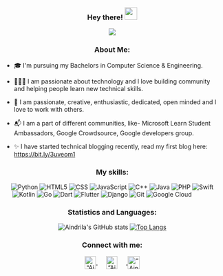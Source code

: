 
<div align = "center"> 

  ### Hey there! <img src="https://github.com/TheDudeThatCode/TheDudeThatCode/blob/master/Assets/Hi.gif" width="29px">   
![](https://media.giphy.com/media/L1R1tvI9svkIWwpVYr/giphy.gif) </div>

<div align = "center"> 
  
  ### About Me: </div>


- 🎓 I'm pursuing my Bachelors in Computer Science & Engineering.

- 👩🏻‍💻 I am passionate about technology and I love building community and helping people learn new technical skills.
  
- 🥰 I am passionate, creative, enthusiastic, dedicated, open minded and I love to work with others.
  
- 📬 I am a part of different communities, like- Microsoft Learn Student Ambassadors, Google Crowdsource, Google developers group.
  
- ✨ I have started technical blogging recently, read my first blog here: https://bit.ly/3uveom1
  
<div align = "center"> 
  
  ### My skills:
  <img alt="Python" src="https://img.shields.io/badge/Python-3776AB?style=for-the-badge&logo=python&logoColor=white">
  <img alt="HTML5" src="https://img.shields.io/badge/HTML5-E34F26?style=for-the-badge&logo=html5&logoColor=white">
  <img alt="CSS" src="https://img.shields.io/badge/CSS-239120?&style=for-the-badge&logo=css3&logoColor=white">
  <img alt="JavaScript" src="https://img.shields.io/badge/JavaScript-F7DF1E?style=for-the-badge&logo=javascript&logoColor=black">
  
  <img alt="C++" src="https://img.shields.io/badge/C%2B%2B-00599C?style=for-the-badge&logo=c%2B%2B&logoColor=white">
  <img alt="Java" src="https://img.shields.io/badge/Java-ED8B00?style=for-the-badge&logo=java&logoColor=white">
  <img alt="PHP" src="https://img.shields.io/badge/PHP-777BB4?style=for-the-badge&logo=php&logoColor=white">
  <img alt="Swift" src="https://img.shields.io/badge/Swift-FA7343?style=for-the-badge&logo=swift&logoColor=white">
  <br>
  <img alt="Kotlin" src="https://img.shields.io/badge/Kotlin-0095D5?&style=for-the-badge&logo=kotlin&logoColor=white">
  <img alt="Go" src="https://img.shields.io/badge/Go-00ADD8?style=for-the-badge&logo=go&logoColor=white">
  <img alt="Dart" src="https://img.shields.io/badge/Dart-0175C2?style=for-the-badge&logo=dart&logoColor=white">
  <img alt="Flutter" src="https://img.shields.io/badge/Flutter-02569B?style=for-the-badge&logo=flutter&logoColor=white">
  <img alt="Django" src="https://img.shields.io/badge/Django-092E20?style=for-the-badge&logo=django&logoColor=green">
  <img alt="Git" src="https://img.shields.io/badge/Git-F05032?style=for-the-badge&logo=git&logoColor=white">
  <img alt="Google Cloud" src="https://img.shields.io/badge/Google_Cloud-4285F4?style=for-the-badge&logo=google-cloud&logoColor=white">
  <img alt="" src="https://img.shields.io/badge/microsoft%20azure-0089D6?style=for-the-badge&logo=microsoft-azure&logoColor=white">
  <img alt="" src="https://img.shields.io/badge/Android-3DDC84?style=for-the-badge&logo=android&logoColor=white">
  
  <img alt="" src="https://img.shields.io/badge/Visual_Studio_Code-0078D4?style=for-the-badge&logo=visual%20studio%20code&logoColor=white">
  <img alt="" src="https://img.shields.io/badge/Eclipse-2C2255?style=for-the-badge&logo=eclipse&logoColor=white">
  <img alt="" src="https://img.shields.io/badge/sublime_text-%23575757.svg?&style=for-the-badge&logo=sublime-text&logoColor=important">
  
  <img alt="" src="https://img.shields.io/badge/Microsoft_Excel-217346?style=for-the-badge&logo=microsoft-excel&logoColor=white">
  <img alt="" src="https://img.shields.io/badge/Microsoft_PowerPoint-B7472A?style=for-the-badge&logo=microsoft-powerpoint&logoColor=white">
  <img alt="" src="https://img.shields.io/badge/Microsoft_Access-A4373A?style=for-the-badge&logo=microsoft-access&logoColor=white">
  <img alt="" src="https://img.shields.io/badge/Microsoft_Office-D83B01?style=for-the-badge&logo=microsoft-office&logoColor=white">
  <img alt="" src="https://img.shields.io/badge/Microsoft_Word-2B579A?style=for-the-badge&logo=microsoft-word&logoColor=white">
  <img alt="" src="https://img.shields.io/badge/Google%20Sheets-34A853?style=for-the-badge&logo=google-sheets&logoColor=white">
  <img alt="" src="https://img.shields.io/badge/Medium-12100E?style=for-the-badge&logo=medium&logoColor=white">
  
  
  
  
 ### Statistics and Languages:
  
  ![Aindrila's GitHub stats](https://github-readme-stats.vercel.app/api?username=aindrila2412&show_icons=true&theme=radical)
  [![Top Langs](https://github-readme-stats.vercel.app/api/top-langs/?username=aindrila2412&layout=compact&&theme=radical)](https://github.com/aindrila2412/github-readme-stats)


  
  ### Connect with me:
  
  <p align="center">
  <a href="https://www.linkedin.com/in/aindrila-das24/">
    <img align="center" width="26px" img src="https://www.vectorlogo.zone/logos/linkedin/linkedin-icon.svg" alt=“Aindrila linkdin profile" height="30" width="30">
  </a>
   <a href="https://twitter.com/AindrilaDas11">
    <img align="center" width="26px" img src="https://www.vectorlogo.zone/logos/twitter/twitter-icon.svg" 
    alt=“Aindrila twitter profile" height="30" width="30" hspace="20">
  </a>     
    <a href="https://www.instagram.com/__aindrila">
    <img align="center" width="28px" img src="https://www.vectorlogo.zone/logos/instagram/instagram-icon.svg" alt=“Aindrila Instagram Profile" height="30" width="30" >
  </a>
</p>
  
